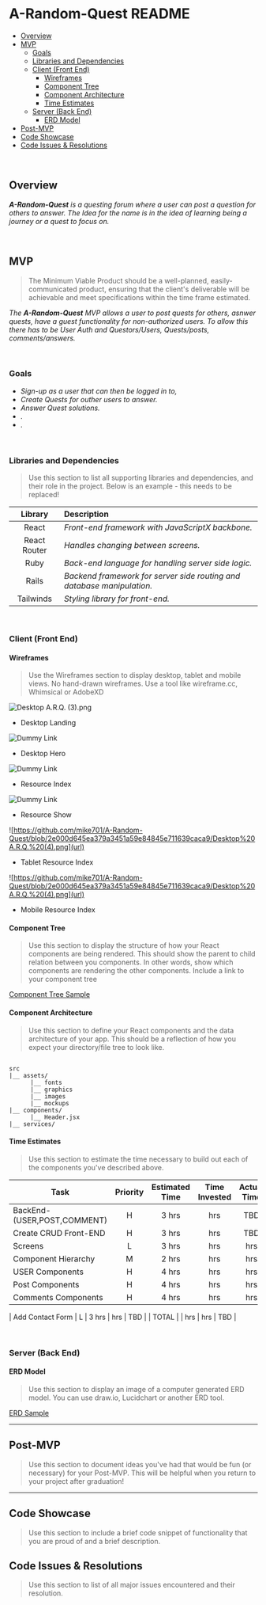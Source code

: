# A-Random-Quest README

- [Overview](#overview)
- [MVP](#mvp)
  - [Goals](#goals)
  - [Libraries and Dependencies](#libraries-and-dependencies)
  - [Client (Front End)](#client-front-end)
    - [Wireframes](#wireframes)
    - [Component Tree](#component-tree)
    - [Component Architecture](#component-architecture)
    - [Time Estimates](#time-estimates)
  - [Server (Back End)](#server-back-end)
    - [ERD Model](#erd-model)
- [Post-MVP](#post-mvp)
- [Code Showcase](#code-showcase)
- [Code Issues & Resolutions](#code-issues--resolutions)

<br>

## Overview

_**A-Random-Quest** is a questing forum where a user can post a question for others to answer. The Idea for the name is in the idea of learning being a journey or a quest to focus on._

<br>

## MVP

> The Minimum Viable Product should be a well-planned, easily-communicated product, ensuring that the client's deliverable will be achievable and meet specifications within the time frame estimated.

_The **A-Random-Quest** MVP allows a user to post quests for others, asnwer quests, have a guest functionality for non-authorized users. To allow this there has to be User Auth and Questors/Users, Quests/posts, comments/answers._

<br>

### Goals

- _Sign-up as a user that can then be logged in to,_
- _Create Quests for outher users to answer._
- _Answer Quest solutions._
- _._
- _._

<br>

### Libraries and Dependencies

> Use this section to list all supporting libraries and dependencies, and their role in the project. Below is an example - this needs to be replaced!

|   Library    | Description                                                            |
| :----------: | :--------------------------------------------------------------------- |
|    React     | _Front-end framework with JavaScriptX backbone._                       |
| React Router | _Handles changing between screens._                                    |
|     Ruby     | _Back-end language for handling server side logic._                    |
|    Rails     | _Backend framework for server side routing and database manipulation._ |
|  Tailwinds   | _Styling library for front-end._                                       |

<br>

### Client (Front End)

#### Wireframes

> Use the Wireframes section to display desktop, tablet and mobile views. No hand-drawn wireframes. Use a tool like wireframe.cc, Whimsical or AdobeXD

![Desktop A.R.Q. (3).png](url)

- Desktop Landing

![Dummy Link](url)

- Desktop Hero

![Dummy Link](url)

- Resource Index

![Dummy Link](url)

- Resource Show

![https://github.com/mike701/A-Random-Quest/blob/2e000d645ea379a3451a59e84845e711639caca9/Desktop%20A.R.Q.%20(4).png](url)

- Tablet Resource Index

![https://github.com/mike701/A-Random-Quest/blob/2e000d645ea379a3451a59e84845e711639caca9/Desktop%20A.R.Q.%20(4).png](url)

- Mobile Resource Index

#### Component Tree

> Use this section to display the structure of how your React components are being rendered. This should show the parent to child relation between you components. In other words, show which components are rendering the other components. Include a link to your component tree

[Component Tree Sample](https://gist.git.generalassemb.ly/davidtwhitlatch/414107e2560ae0bb65e233570f2fe056#file-component-tree-png)

#### Component Architecture

> Use this section to define your React components and the data architecture of your app. This should be a reflection of how you expect your directory/file tree to look like.

```structure

src
|__ assets/
      |__ fonts
      |__ graphics
      |__ images
      |__ mockups
|__ components/
      |__ Header.jsx
|__ services/

```

#### Time Estimates

> Use this section to estimate the time necessary to build out each of the components you've described above.

| Task                        | Priority | Estimated Time | Time Invested | Actual Time |
| --------------------------- | :------: | :------------: | :-----------: | :---------: |
| BackEnd-(USER,POST,COMMENT) |    H     |     3 hrs      |      hrs      |     TBD     |
| Create CRUD Front-END       |    H     |     3 hrs      |      hrs      |     TBD     |
| Screens                     |    L     |     3 hrs      |      hrs      |     hrs     |
| Component Hierarchy         |    M     |     2 hrs      |      hrs      |     hrs     |
| USER Components             |    H     |     4 hrs      |      hrs      |     hrs     |
| Post Components             |    H     |     4 hrs      |      hrs      |     hrs     |
| Comments Components         |    H     |     4 hrs      |      hrs      |     hrs     |

| Add Contact Form | L | 3 hrs | hrs | TBD |
| TOTAL | | hrs | hrs | TBD |

<br>

### Server (Back End)

#### ERD Model

> Use this section to display an image of a computer generated ERD model. You can use draw.io, Lucidchart or another ERD tool.

[ERD Sample](https://drive.google.com/file/d/1kLyQTZqfcA4jjKWQexfEkG2UspyclK8Q/view)
<br>

---

## Post-MVP

> Use this section to document ideas you've had that would be fun (or necessary) for your Post-MVP. This will be helpful when you return to your project after graduation!

---

## Code Showcase

> Use this section to include a brief code snippet of functionality that you are proud of and a brief description.

## Code Issues & Resolutions

> Use this section to list of all major issues encountered and their resolution.
